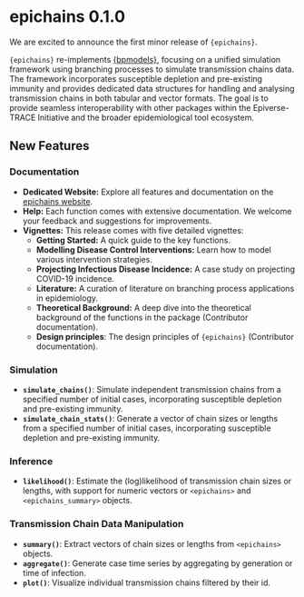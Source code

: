 # epichains 0.1.0

We are excited to announce the first minor release of `{epichains}`.

`{epichains}` re-implements [{bpmodels}](https://github.com/epiverse-trace/bpmodels), focusing on a unified simulation framework using branching processes to simulate transmission chains data. The framework incorporates susceptible depletion and pre-existing immunity and provides dedicated data structures for handling and analysing transmission chains in both tabular and vector formats. The goal is to provide seamless interoperability with other packages within the Epiverse-TRACE Initiative and the broader epidemiological tool ecosystem.

## New Features

### Documentation

- **Dedicated Website:** Explore all features and documentation on the [epichains website](https://epiverse-trace.github.io/epichains/).
- **Help:** Each function comes with extensive documentation. We welcome your feedback and suggestions for improvements.
- **Vignettes:** This release comes with five detailed vignettes:
  - **Getting Started:** A quick guide to the key functions.
  - **Modelling Disease Control Interventions:** Learn how to model various intervention strategies.
  - **Projecting Infectious Disease Incidence:** A case study on projecting COVID-19 incidence.
  - **Literature:** A curation of literature on branching process applications in epidemiology.
  - **Theoretical Background:** A deep dive into the theoretical background of the functions in the package (Contributor documentation).
  - **Design principles**: The design principles of `{epichains}` (Contributor documentation).

### Simulation

- **`simulate_chains()`**: Simulate independent transmission chains from a specified number of initial cases, incorporating susceptible depletion and pre-existing immunity.
- **`simulate_chain_stats()`**: Generate a vector of chain sizes or lengths from a specified number of initial cases, incorporating susceptible depletion and pre-existing immunity.

### Inference

- **`likelihood()`**: Estimate the (log)likelihood of transmission chain sizes or lengths, with support for numeric vectors or `<epichains>` and `<epichains_summary>` objects.

### Transmission Chain Data Manipulation

- **`summary()`**: Extract vectors of chain sizes or lengths from `<epichains>` objects.
- **`aggregate()`**: Generate case time series by aggregating by generation or time of infection.
- **`plot()`**: Visualize individual transmission chains filtered by their id.
